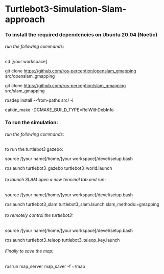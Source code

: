 # Turtlebot3-Simulation-Slam-approach

### To install the required dependencies on Ubuntu 20.04 (Noetic)
###### run the following commands:

cd [your workspace]

git clone https://github.com/ros-perception/openslam_gmapping src/openslam_gmapping

git clone https://github.com/ros-perception/slam_gmapping src/slam_gmapping

rosdep install --from-paths src/ -i

catkin_make -DCMAKE_BUILD_TYPE=RelWithDebInfo

### To run the simulation: 

###### run the following commands: 

to run the turtlebot3 gazebo:

source /[your name]/home/[your workspace]/devel/setup.bash 

roslaunch turtlebot3_gazebo turtlebot3_world.launch
 
###### to launch SLAM open a new terminal tab and run: 

source /[your name]/home/[your workspace]/devel/setup.bash 


roslaunch turtlebot3_slam turtlebot3_slam.launch slam_methods:=gmapping


###### to remotely control the turtlebot3: 

source /[your name]/home/[your workspace]/devel/setup.bash


roslaunch turtlebot3_teleop turtlebot3_teleop_key.launch


###### Finally to save the map: 

rosrun map_server map_saver -f ~/map
